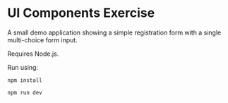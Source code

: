 # UI Components Exercise

A small demo application showing a simple registration form with a single multi-choice form input.

Requires Node.js.

Run using:

`npm install`

`npm run dev`
